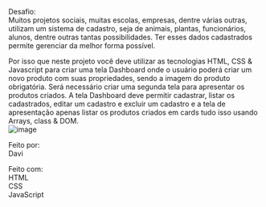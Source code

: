 Desafio: <br>
Muitos projetos sociais, muitas escolas, empresas, dentre várias outras, utilizam um sistema de
cadastro, seja de animais, plantas, funcionários, alunos, dentre outras tantas possibilidades. Ter
esses dados cadastrados permite gerenciar da melhor forma possível.

Por isso que neste projeto você deve utilizar as tecnologias HTML, CSS & Javascript para criar uma
tela Dashboard onde o usuário poderá criar um novo produto com suas propriedades, sendo a imagem
do produto obrigatória. Será necessário criar uma segunda tela para apresentar os produtos criados. A
tela Dashboard deve permitir cadastrar, listar os cadastrados, editar um cadastro e excluir um
cadastro e a tela de apresentação apenas listar os produtos criados em cards tudo isso usando Arrays,
class & DOM.
<br>
![image](https://github.com/user-attachments/assets/541902aa-0a4b-4821-99e9-fe72891210c6)

Feito por: <br>
Davi <br>

Feito com: <br>
HTML <br>
CSS <br>
JavaScript <br>
